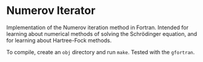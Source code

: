 # Numerov Iterator
Implementation of the Numerov iteration method in Fortran. Intended for learning about numerical methods of solving the Schrödinger equation, and for learning about Hartree-Fock methods.

To compile, create an `obj` directory and run `make`. Tested with the `gfortran`.
